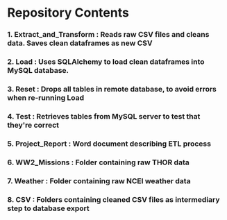 # Repository Contents

### 1. Extract_and_Transform : Reads raw CSV files and cleans data. Saves clean dataframes as new CSV
### 2. Load : Uses SQLAlchemy to load clean dataframes into MySQL database.
### 3. Reset : Drops all tables in remote database, to avoid errors when re-running Load
### 4. Test : Retrieves tables from MySQL server to test that they're correct
### 5. Project_Report : Word document describing ETL process
### 6. WW2_Missions : Folder containing raw THOR data
### 7. Weather : Folder containing raw NCEI weather data
### 8. CSV : Folders containing cleaned CSV files as intermediary step to database export

